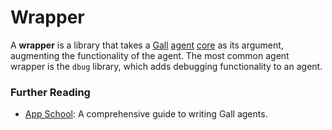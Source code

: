 # Wrapper

A **wrapper** is a library that takes a [Gall](glossary/gall) [agent](glossary/agent) [core](glossary/core) as its argument, augmenting the functionality of the agent. The most common agent wrapper is the `dbug` library, which adds debugging functionality to an agent.

### Further Reading

- [App School](courses/app-school): A comprehensive guide to writing Gall agents.
